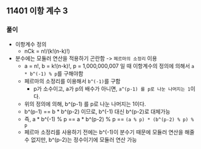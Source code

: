 ## 11401 이항 계수 3

### 풀이
- 이항계수 정의
    - nCk = n!/(k!(n-k)!)
- 분수에는 모듈러 연산을 적용하기 곤란함 -> `페르마의 소정리` 이용
    - a = n!, b = k!(n-k)!, p = 1,000,000,007 일 때 이항계수의 정의에 의해서 `a * b^(-1) % p`를 구해야함
    - 페르마의 소정리를 이용해서 `b^(-1)`를 구함
        - p가 소수이고, a가 p의 배수가 아니면, `a^(p-1) 를 p로 나눈 나머지는 1`이다.
    - 위의 정의에 의해, b^(p-1) 를 p로 나눈 나머지는 1이다.
    - b^(p-1) == b * b^(p-2) 이므로, b^(-1) 대신 b^(p-2)로 대체가능
    - 즉, a * b^(-1) % p == a * b^(p-2) % p == `(a % p) * (b^(p-2) % p) % p`
    - 페르마 소정리를 사용하기 전에는 b^(-1)이 분수기 때문에 모듈러 연산을 해줄 수 없지만, b^(p-2)는 정수이기에 모듈러 연산 가능